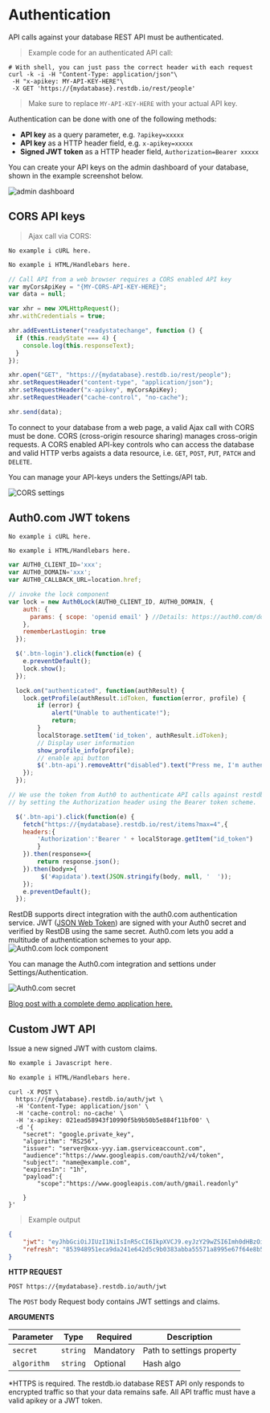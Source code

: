 # Authentication
API calls against your database REST API must be authenticated. 
> Example code for an authenticated API call:

```shell
# With shell, you can just pass the correct header with each request
curl -k -i -H "Content-Type: application/json"\
 -H "x-apikey: MY-API-KEY-HERE"\
 -X GET 'https://{mydatabase}.restdb.io/rest/people'
```

> Make sure to replace `MY-API-KEY-HERE` with your actual API key.

Authentication can be done with one of the following methods:

* **API key** as a query parameter, e.g. `?apikey=xxxxx`
* **API key** as a HTTP header field, e.g. `x-apikey=xxxxx`
* **Signed JWT token** as a HTTP header field, `Authorization=Bearer xxxxx`


You can create your API keys on the admin dashboard of your database, shown in the example screenshot below.

![admin dashboard](https://ras-blogdb.restdb.io/media/5bfe8b971c8eea7400002e95)



## CORS API keys
> Ajax call via CORS:

```shell
No example i cURL here.
```

```hbs
No example i HTML/Handlebars here.
```

```js
// Call API from a web browser requires a CORS enabled API key
var myCorsApiKey = "{MY-CORS-API-KEY-HERE}";
var data = null;

var xhr = new XMLHttpRequest();
xhr.withCredentials = true;

xhr.addEventListener("readystatechange", function () {
  if (this.readyState === 4) {
    console.log(this.responseText);
  }
});

xhr.open("GET", "https://{mydatabase}.restdb.io/rest/people");
xhr.setRequestHeader("content-type", "application/json");
xhr.setRequestHeader("x-apikey", myCorsApiKey);
xhr.setRequestHeader("cache-control", "no-cache");

xhr.send(data);
```

To connect to your database from a web page, a valid Ajax call with CORS must be done. CORS (cross-origin resource sharing) manages cross-origin requests. A CORS enabled API-key controls who can access the database and valid HTTP verbs agaists a data resource, i.e. `GET`, `POST`, `PUT`, `PATCH` and `DELETE`.

You can manage your API-keys unders the Settings/API tab.

![CORS settings](https://ras-blogdb.restdb.io/media/5603c3353c55510300000004?s=w)



## Auth0.com JWT tokens

```shell
No example i cURL here.
```

```handlebars
No example i HTML/Handlebars here.
```

```javascript
var AUTH0_CLIENT_ID='xxx'; 
var AUTH0_DOMAIN='xxx';
var AUTH0_CALLBACK_URL=location.href;

// invoke the lock component
var lock = new Auth0Lock(AUTH0_CLIENT_ID, AUTH0_DOMAIN, {
    auth: {
      params: { scope: 'openid email' } //Details: https://auth0.com/docs/scopes
    },
    rememberLastLogin: true
  });

  $('.btn-login').click(function(e) {
    e.preventDefault();
    lock.show();
  });

  lock.on("authenticated", function(authResult) {
    lock.getProfile(authResult.idToken, function(error, profile) {
        if (error) {
            alert("Unable to authenticate!");
            return;
        }
        localStorage.setItem('id_token', authResult.idToken);
        // Display user information
        show_profile_info(profile);
        // enable api button
        $('.btn-api').removeAttr("disabled").text("Press me, I'm authenticated!");
    });
  });

// We use the token from Auth0 to authenticate API calls against restdb.io databases
// by setting the Authorization header using the Bearer token scheme.

  $('.btn-api').click(function(e) {
    fetch("https://{mydatabase}.restdb.io/rest/items?max=4",{
    headers:{
        'Authorization':'Bearer ' + localStorage.getItem("id_token")
        }
    }).then(response=>{
        return response.json();
    }).then(body=>{
         $('#apidata').text(JSON.stringify(body, null, '  '));
    });
    e.preventDefault();
  });
```

RestDB supports direct integration with the auth0.com authentication service. JWT ([JSON Web Token](https://jwt.io/)) are signed with your Auth0 secret and verified by RestDB using the same secret.
Auth0.com lets you add a multitude of authentication schemes to your app.
![Auth0.com lock component](https://ras-blogdb.restdb.io/media/57d1327a791a484c000001d2?s=o&key=327688688052565719837)

You can manage the Auth0.com integration and settions under Settings/Authentication.

![Auth0.com secret](https://ras-blogdb.restdb.io/media/5c04e23f587d725400000745?s=w)

<a target="restdb" href="https://restdb.io/blog/57cece1a2d5dbc27000000d3">Blog post with a complete demo application here.</a>


## Custom JWT API
Issue a new signed JWT with custom claims.

```javascript
No example i Javascript here.
```

```handlebars
No example i HTML/Handlebars here.
```

```shell
curl -X POST \
  https://{mydatabase}.restdb.io/auth/jwt \
  -H 'Content-Type: application/json' \
  -H 'cache-control: no-cache' \
  -H 'x-apikey: 021ead58943f10990f5b9b50b5e884f11bf00' \
  -d '{
	"secret": "google.private_key",
	"algorithm": "RS256",
	"issuer": "server@xxx-yyy.iam.gserviceaccount.com",
	"audience":"https://www.googleapis.com/oauth2/v4/token",
	"subject": "name@example.com",
	"expiresIn": "1h",
	"payload":{
		"scope":"https://www.googleapis.com/auth/gmail.readonly"
		
	}
}'
```

> Example output

```json
{
    "jwt": "eyJhbGciOiJIUzI1NiIsInR5cCI6IkpXVCJ9.eyJzY29wZSI6Imh0dHBzOi8vd3d3Lmdvb2dsZWFwaXMuY29tL2F1dGgvZ21haWwucmVhZG9ubHkiLCJpYXQiOjE1NDU4MTg0MDYsImV4cCI6MTU0NTgyMjAwNiwiYXVkIjoiaHR0cHM6Ly93d3cuZ29vZ2xlYXBpcy5jb20vb2F1dGgyL3Y0L3Rva2VuIiwiaXNzIjoic2VydmVyQHh4eC15eXkuaWFtLmdzZXJ2aWNlYWNjb3VudC5jb20iLCJzdWIiOiJuYW1lQGV4YW1wbGUuY29tIiwianRpIjoiY21WemRHUmliV0ZwYkMwek5HRTRMbkpsYzNSa1lpNXFkM1F1YlhselpXTnlaWFF2TnprMU1tRXlZbVUyWVRJM09XWTNZbVJqWkRreE56ZzRaVGhoWmpsbE1UQT0ifQ.s3prKE3UO16oRhVVO9uZ-Tn8K1mF6Z6vpKGQrNwxxxM",
    "refresh": "853948951eca9da241e642d5c9b0383abba55571a8995e67f64e8b55eea36f53"
}
```

**HTTP REQUEST**


`POST https://{mydatabase}.restdb.io/auth/jwt`

The `POST` body Request body contains JWT settings and claims.

**ARGUMENTS**

Parameter | Type | Required | Description
--------- | ---- | -------- | -----------
`secret` | `string` | Mandatory | Path to settings property
`algorithm` | `string` | Optional | Hash algo

<aside class="warning">
*HTTPS is required. The restdb.io database REST API only responds to encrypted traffic so that your data remains safe. All API traffic must have a valid apikey or a JWT token.
</aside>